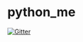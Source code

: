 # python_me

[![Gitter](https://badges.gitter.im/python_me/Lobby.svg)](https://gitter.im/python_me/Lobby?utm_source=badge&utm_medium=badge&utm_campaign=pr-badge&utm_content=badge)